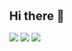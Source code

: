 ## Hi there 👋

<!--
**stks56/stks56** is a ✨ _special_ ✨ repository because its `README.md` (this file) appears on your GitHub profile.

Here are some ideas to get you started:

- 🔭 I’m currently working on ...
- 🌱 I’m currently learning ...
- 👯 I’m looking to collaborate on ...
- 🤔 I’m looking for help with ...
- 💬 Ask me about ...
- 📫 How to reach me: ...
- 😄 Pronouns: ...
- ⚡ Fun fact: ...
-->

![](http://github-profile-summary-cards.vercel.app/api/cards/profile-details?username=stks56&theme=transparent)
![](http://github-profile-summary-cards.vercel.app/api/cards/most-commit-language?username=stks56&theme=transparent&exclude=HCL,Dockerfile,Shell)
![](http://github-profile-summary-cards.vercel.app/api/cards/stats?username=stks56&theme=transparent)
